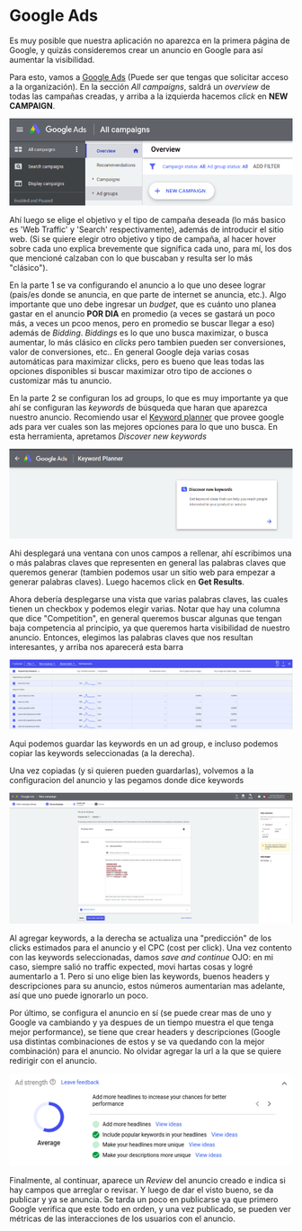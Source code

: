 # Google Ads

Es muy posible que nuestra aplicación no aparezca en la primera página de Google, y quizás consideremos crear un anuncio en Google para así aumentar la visibilidad.

Para esto, vamos a [Google Ads](https://ads.google.com/) (Puede ser que tengas que solicitar acceso a la organización). En la sección *All campaigns*, saldrá un *overview* de todas las campañas creadas, y arriba a la izquierda hacemos *click* en **NEW CAMPAIGN**.

<img src='assets/google-ads-1.png'/>

Ahí luego se elige el objetivo y el tipo de campaña deseada (lo más basico es 'Web Traffic' y 'Search' respectivamente), además de introducir el sitio web. (Si se quiere elegir otro objetivo y tipo de campaña, al hacer hover sobre cada uno explica brevemente que significa cada uno, para mí, los dos que mencioné calzaban con lo que buscaban y resulta ser lo más "clásico").

En la parte 1 se va configurando el anuncio a lo que uno desee lograr (pais/es donde se anuncia, en que parte de internet se anuncia, etc.). Algo importante que uno debe ingresar un *budget*, que es cuánto uno planea gastar en el anuncio **POR DIA** en promedio (a veces se gastará un poco más, a veces un pcoo menos, pero en promedio se buscar llegar a eso) además de *Bidding*. *Biddings* es lo que uno busca maximizar, o busca aumentar, lo más clásico en *clicks* pero tambien pueden ser conversiones, valor de conversiones, etc.. En general Google deja varias cosas automáticas para maximizar clicks, pero es bueno que leas todas las opciones disponibles si buscar maximizar otro tipo de acciones o customizar más tu anuncio.

En la parte 2 se configuran los ad groups, lo que es muy importante ya que ahí se configuran las *keywords* de búsqueda que haran que aparezca nuestro anuncio. Recomiendo usar el [Keyword planner](https://ads.google.com/aw/keywordplanner/home) que provee google ads para ver cuales son las mejores opciones para lo que uno busca. En esta herramienta, apretamos *Discover new keywords*

<img src='assets/google-ads-2.png'/>

Ahi desplegará una ventana con unos campos a rellenar, ahí escribimos una o más palabras claves que representen en general las palabras claves que queremos generar (tambien podemos usar un sitio web para empezar a generar palabras claves). Luego hacemos click en **Get Results**.

Ahora debería desplegarse una vista que varias palabras claves, las cuales tienen un checkbox y podemos elegir varias. Notar que hay una columna que dice "Competition", en general queremos buscar algunas que tengan baja competencia al principio, ya que queremos harta visibilidad de nuestro anuncio. Entonces, elegimos las palabras claves que nos resultan interesantes, y arriba nos aparecerá esta barra

<img src='assets/google-ads-3.png'/>

Aqui podemos guardar las keywords en un ad group, e incluso podemos copiar las keywords seleccionadas (a la derecha).

Una vez copiadas (y si quieren pueden guardarlas), volvemos a la configuracion del anuncio y las pegamos donde dice keywords

<img src='assets/google-ads-4.png'/>

Al agregar keywords, a la derecha se actualiza una "predicción" de los clicks estimados para el anuncio y el CPC (cost per click). Una vez contento con las keywords seleccionadas, damos *save and continue* OJO: en mi caso, siempre salió no traffic expected, movi hartas cosas y logré aumentarlo a 1. Pero si uno elige bien las keywords, buenos headers y descripciones para su anuncio, estos números aumentarian mas adelante, así que uno puede ignorarlo un poco.

Por último, se configura el anuncio en sí (se puede crear mas de uno y Google va cambiando y ya despues de un tiempo muestra el que tenga mejor performance), se tiene que crear headers y descripciones (Google usa distintas combinaciones de estos y se va quedando con la mejor combinación) para el anuncio. No olvidar agregar la url a la que se quiere redirigir con el anuncio.

<img src='assets/google-ads-5.png'/>

Finalmente, al continuar, aparece un *Review* del anuncio creado e indica si hay campos que arreglar o revisar. Y luego de dar el visto bueno, se da publicar y ya se anuncia. Se tarda un poco en publicarse ya que primero Google verifica que este todo en orden, y una vez publicado, se pueden ver métricas de las interacciones de los usuarios con el anuncio.
